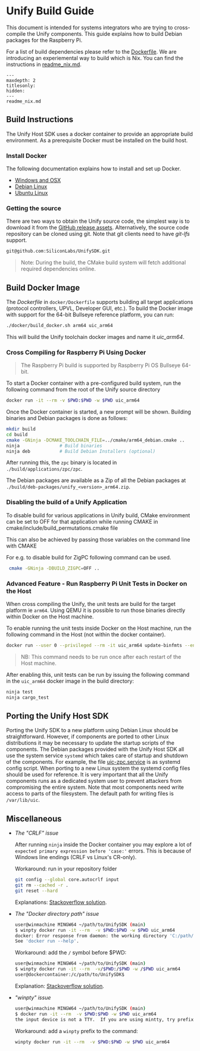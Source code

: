 # Unify Build Guide

This document is intended for systems integrators who are trying to
cross-compile the Unify components. This guide explains how to build Debian
packages for the Raspberry Pi.

For a list of build dependencies please refer to the
[Dockerfile](../docker/Dockerfile). We are introducing an experiemental way to
build which is Nix. You can find the instructions in
[readme_nix.md](readme_nix.md).

```{toctree}
---
maxdepth: 2
titlesonly:
hidden:
---
readme_nix.md
```

## Build Instructions

The Unify Host SDK uses a docker container to provide an appropriate build environment.
As a prerequisite Docker must be installed on the build host.

### Install Docker

The following documentation explains how to install and set up Docker.

- [Windows and OSX](https://www.docker.com/products/docker-desktop)
- [Debian Linux](https://docs.docker.com/engine/install/debian/)
- [Ubuntu Linux](https://docs.docker.com/engine/install/ubuntu/)

### Getting the source

There are two ways to obtain the Unify source code, the simplest way is
to download it from the [GitHub release assets](https://github.com/SiliconLabs/UnifySDK/releases).
Alternatively, the source code repository can be cloned using git. Note that
git clients need to have *git-lfs* support.

```bash
git@github.com:SiliconLabs/UnifySDK.git
```

> Note: During the build, the CMake build system will fetch additional required dependencies
online.

## Build Docker Image

The *Dockerfile*  in `docker/Dockerfile` supports building all target applications
(protocol controllers, UPVL, Developer GUI, etc.).
To build the Docker image with support for the 64-bit Bullseye reference platform, you can run:

``` bash
./docker/build_docker.sh arm64 uic_arm64
```

This will build the Unify toolchain docker images and name it *uic_arm64*.

### Cross Compiling for Raspberry Pi Using Docker

> The Raspberry Pi build is supported by Raspberry Pi OS Bullseye 64-bit.

To start a Docker container with a pre-configured build system, run the
following command from the root of the Unify source directory

```bash
docker run -it --rm -v $PWD:$PWD -w $PWD uic_arm64
```

Once the Docker container is started, a new prompt will be shown. Building
binaries and Debian packages is done as follows:

```bash
mkdir build
cd build
cmake -GNinja -DCMAKE_TOOLCHAIN_FILE=../cmake/arm64_debian.cmake ..
ninja               # Build binaries
ninja deb           # Build Debian Installers (optional)
```

After running this, the `zpc` binary is located in `./build/applications/zpc/zpc`.

The Debian packages are available as a Zip of all the Debian packages at `./build/deb-packages/unify_<version>_arm64.zip`.

### Disabling the build of a Unify Application

To disable build for various applications in Unify build, CMake environment can be
set to OFF for that application while running CMAKE in
cmake/include/build_permutations.cmake file

This can also be achieved by passing those variables on the command line with CMAKE

For e.g. to disable build for ZigPC following command can be used.

```bash
 cmake -GNinja -DBUILD_ZIGPC=OFF ..
```

### Advanced Feature - Run Raspberry Pi Unit Tests in Docker on the Host

When cross compiling the Unify, the unit tests are build for the target platform ie
`arm64`. Using QEMU it is possible to run those binaries directly within Docker on the
Host machine.

To enable running the unit tests inside Docker on the Host machine, run the
following command in the Host (not within the docker container).

``` bash
docker run --user 0 --privileged --rm -it uic_arm64 update-binfmts --enable
```

> NB: This command needs to be run once after each restart of the Host machine.

After enabling this, unit tests can be run by issuing the following command in
the `uic_arm64` docker image in the build directory:

```bash
ninja test
ninja cargo_test
```

## Porting the Unify Host SDK

Porting the Unify SDK to a new platform using Debian Linux should be straightforward.
However, if components are ported to other Linux distributions it may
be necessary to update the startup scripts of the components. The Debian
packages provided with the Unify Host SDK all use the system service `systemd` which
takes care of startup and shutdown of the components. For example, the file
[uic-zpc.service](../applications/zpc/scripts/systemd/uic-zpc.service) is as
systemd config script. When porting to a new Linux system the systemd config
files should be used for reference. It is very important that all the Unify
components runs as a dedicated system user to prevent attackers from
compromising the entire system. Note that most components need write access
to parts of the filesystem. The default path for writing files is
`/var/lib/uic`.

## Miscellaneous

- _The "CRLF" issue_

  After running `ninja` inside the Docker container you may explore a lot of
  `expected primary expression before 'case:'` errors. This is because of Windows
  line endings (CRLF vs Linux's CR-only).

  Workaround: run in your repository folder

  ``` sh
  git config --global core.autocrlf input
  git rm --cached -r .
  git reset --hard
  ```

  Explanations:
  [Stackoverflow solution](https://stackoverflow.com/questions/1967370/git-replacing-lf-with-crlf).

- _The "Docker directory path" issue_

  ``` sh
  user@winmachine MINGW64 ~/path/to/UnifySDK (main)
  $ winpty docker run -it --rm  -v $PWD:$PWD -w $PWD uic_arm64
  docker: Error response from daemon: the working directory 'C:/path/to/UnifySDK' is invalid, it needs to be an absolute path.
  See 'docker run --help'.
  ```

  Workaround: add the `/` symbol before $PWD:

  ``` sh
  user@winmachine MINGW64 ~/path/to/UnifySDK (main)
  $ winpty docker run -it --rm  -v/$PWD:/$PWD -w /$PWD uic_arm64
  user@dockercontainer:/c/path/to/UnifySDK$
  ```

  Explanation:
  [Stackoverflow solution](https://stackoverflow.com/questions/40213524/using-absolute-path-with-docker-run-command-not-working#comment109755641_40214650).

- _"winpty" issue_

  ``` sh
  user@winmachine MINGW64 ~/path/to/UnifySDK (main)
  $ docker run -it --rm  -v $PWD:$PWD -w $PWD uic_arm64
  the input device is not a TTY.  If you are using mintty, try prefixing the command with 'winpty'
  ```

  Workaround: add a `winpty` prefix to the command:

  ``` sh
  winpty docker run -it --rm  -v $PWD:$PWD -w $PWD uic_arm64
  ```
